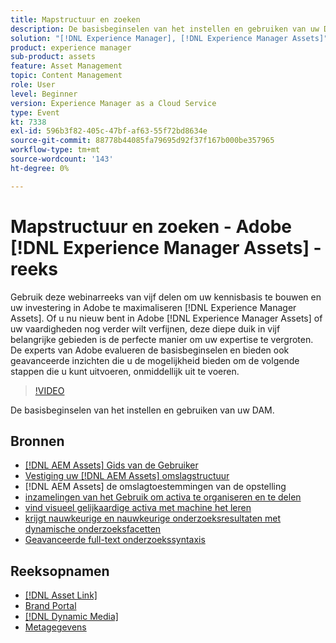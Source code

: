 ```yaml
---
title: Mapstructuur en zoeken
description: De basisbeginselen van het instellen en gebruiken van uw DAM
solution: "[!DNL Experience Manager], [!DNL Experience Manager Assets]"
product: experience manager
sub-product: assets
feature: Asset Management
topic: Content Management
role: User
level: Beginner
version: Experience Manager as a Cloud Service
type: Event
kt: 7338
exl-id: 596b3f82-405c-47bf-af63-55f72bd8634e
source-git-commit: 88778b44085fa79695d92f37f167b000be357965
workflow-type: tm+mt
source-wordcount: '143'
ht-degree: 0%

---
```


# Mapstructuur en zoeken - Adobe [!DNL Experience Manager Assets] -reeks

Gebruik deze webinarreeks van vijf delen om uw kennisbasis te bouwen en uw investering in Adobe te maximaliseren [!DNL Experience Manager Assets]. Of u nu nieuw bent in Adobe [!DNL Experience Manager Assets] of uw vaardigheden nog verder wilt verfijnen, deze diepe duik in vijf belangrijke gebieden is de perfecte manier om uw expertise te vergroten. De experts van Adobe evalueren de basisbeginselen en bieden ook geavanceerde inzichten die u de mogelijkheid bieden om de volgende stappen die u kunt uitvoeren, onmiddellijk uit te voeren.

>[!VIDEO](https://video.tv.adobe.com/v/332135/?quality=12&learn=on&hidetitle=true)

De basisbeginselen van het instellen en gebruiken van uw DAM.

## Bronnen

* [[!DNL AEM Assets]  Gids van de Gebruiker ](https://experienceleague.adobe.com/en/docs/experience-manager-65/content/assets/assets)
* [ Vestiging uw  [!DNL AEM Assets]  omslagstructuur ](https://experienceleague.adobe.com/en/docs/experience-manager-learn/assets/configuring/baseline-folders)
*  [!DNL AEM Assets]  de omslagtoestemmingen van de opstelling [ ](https://experienceleague.adobe.com/en/docs/experience-manager-learn/assets/configuring/baseline-permissions)
* [ inzamelingen van het Gebruik om activa te organiseren en te delen ](https://experienceleague.adobe.com/en/docs/experience-manager-learn/assets/search-and-discovery/collections)
* [ vind visueel gelijkaardige activa met machine het leren ](https://experienceleague.adobe.com/en/docs/experience-manager-learn/assets/search-and-discovery/search)
* [ krijgt nauwkeurige en nauwkeurige onderzoeksresultaten met dynamische onderzoeksfacetten ](https://experienceleague.adobe.com/en/docs/experience-manager-learn/assets/search-and-discovery/search)
* [ Geavanceerde full-text onderzoekssyntaxis ](https://experienceleague.adobe.com/en/docs/experience-manager-64/assets/using/gql-search#using)

## Reeksopnamen

* [[!DNL Asset Link]](asset-link.md)
* [Brand Portal](brand-portal.md)
* [[!DNL Dynamic Media]](dynamic-media.md)
* [Metagegevens](metadata.md)

